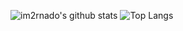 ![im2rnado's github stats](https://github-readme-stats.vercel.app/api?username=im2rnado&show_icons=true&theme=radical&count_private=true)
![Top Langs](https://github-readme-stats.vercel.app/api/top-langs/?username=im2rnado&count_private=true)
